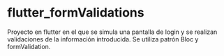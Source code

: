 # flutter_formValidations
Proyecto en flutter en el que se simula una pantalla de login y se realizan validaciones de la información introducida. Se utiliza patrón Bloc y formValidation.
